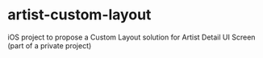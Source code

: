 # artist-custom-layout
iOS project to propose a Custom Layout solution for Artist Detail UI Screen (part of a private project)
